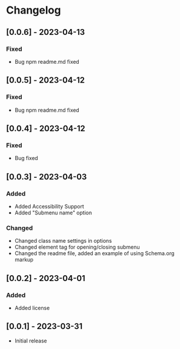 # Changelog

## [0.0.6] - 2023-04-13

### Fixed

- Bug npm readme.md fixed

## [0.0.5] - 2023-04-12

### Fixed

- Bug npm readme.md fixed

## [0.0.4] - 2023-04-12

### Fixed

- Bug fixed

## [0.0.3] - 2023-04-03

### Added

- Added Accessibility Support
- Added "Submenu name" option

### Changed

- Changed class name settings in options
- Changed element tag for opening/closing submenu
- Changed the readme file, added an example of using Schema.org markup

## [0.0.2] - 2023-04-01

### Added

- Added license

## [0.0.1] - 2023-03-31

- Initial release
